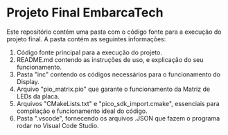 # Projeto Final EmbarcaTech
Este repositório contém uma pasta com o código fonte para a execução do projeto final.
A pasta contém as seguintes informações:
1. Código fonte principal para a execução do projeto.
2. README.md contendo as instruções de uso, e explicação do seu funcionamento.
3. Pasta "inc" contendo os códigos necessários para o funcionamento do Display.
4. Arquivo "pio_matrix.pio" que garante o funcionamento da Matriz de LEDs da placa.
5. Arquivos "CMakeLists.txt" e "pico_sdk_import.cmake", essenciais para compilação e funcionamento ideal do código.
6. Pasta ".vscode", fornecendo os arquivos .JSON que fazem o programa rodar no Visual Code Studio.